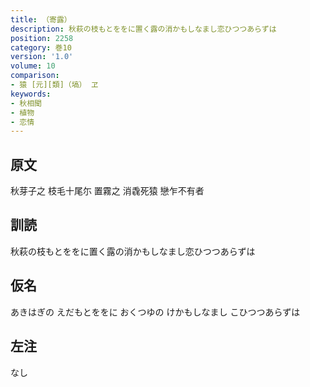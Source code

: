 ```yaml
---
title: （寄露）
description: 秋萩の枝もとををに置く露の消かもしなまし恋ひつつあらずは
position: 2258
category: 巻10
version: '1.0'
volume: 10
comparison:
- 猿 [元][類]（塙） ヱ
keywords:
- 秋相聞
- 植物
- 恋情
---
```


## 原文

秋芽子之 枝毛十尾尓 置霧之 消毳死猿 戀乍不有者

## 訓読

秋萩の枝もとををに置く露の消かもしなまし恋ひつつあらずは

## 仮名

あきはぎの えだもとををに おくつゆの けかもしなまし こひつつあらずは

## 左注

なし
